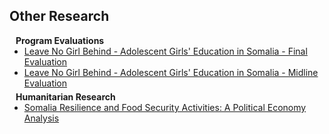 ## Other Research

<h4 style="margin:0 10px 0;">Program Evaluations</h4>

<ul style="margin:0 0 5px;">
  <li><a href="https://careevaluations.org/wp-content/uploads/AGES_Endline_FINAL-0912_ext_notc.pdf#page=242&zoom=100,92,96"><autocolor>Leave No Girl Behind - Adolescent Girls' Education in Somalia - Final Evaluation</autocolor></a></li>
  <li><a href="https://girlseducationchallenge.org/media/khxngspj/ages_ml-1-public-1.pdf"><autocolor>Leave No Girl Behind - Adolescent Girls' Education in Somalia - Midline Evaluation</autocolor></a></li>
</ul>

<h4 style="margin:0 10px 0;">Humanitarian Research</h4>

<ul style="margin:0 0 5px;">
  <li><a href="https://careevaluations.org/wp-content/uploads/AGES_Endline_FINAL-0912_ext_notc.pdf#page=242&zoom=100,92,96](https://www.usaid.gov/sites/default/files/2024-02/Somalia_Political_Economy_Analysis.pdf)"><autocolor>Somalia Resilience and Food Security Activities: A Political Economy Analysis</autocolor></a></li>
</ul>
